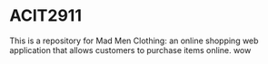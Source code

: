 # ACIT2911
This is a repository for Mad Men Clothing: an online shopping web application that allows customers to purchase items online.
wow
